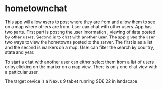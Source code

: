 # hometownchat

This app will allow users to post where they are from and allow them to see on a map where others are from. User can chat with other users. 
App has two parts. First part is posting the user information , viewing of data posted by other users. Second is to chat with another user.
The app gives the user two ways to view the hometowns posted to the server. The first is as a list and the second is markers on a map. User can filter the search by country, state and year. 

To start a chat with another user can either select them from a list of users or by clicking on the marker on a map view. There is only one chat view with a particular user.

The target device is a Nexus 9 tablet running SDK 22 in landscape
